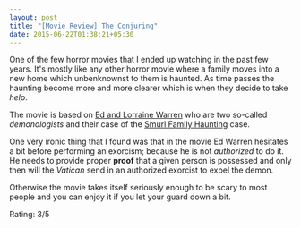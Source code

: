 ```yaml
---
layout: post
title: "[Movie Review] The Conjuring"
date: 2015-06-22T01:38:21+05:30
---
```


One of the few horror movies that I ended up watching in the past few years.
It's mostly like any other horror movie where a family moves into a new home which unbenknownst to them is haunted.
As time passes the haunting become more and more clearer which is when they decide to take *help*.

The movie is based on [Ed and Lorraine Warren](https://en.wikipedia.org/wiki/Ed_and_Lorraine_Warren) who are two so-called *demonologists* and their case of the [Smurl Family Haunting](https://en.wikipedia.org/wiki/Smurl_haunting) case.

One very ironic thing that I found was that in the movie Ed Warren hesitates a bit before performing an exorcism; because he is not *authorized* to do it.
He needs to provide proper **proof** that a given person is possessed and only then will the *Vatican* send in an authorized exorcist to expel the demon.

Otherwise the movie takes itself seriously enough to be scary to most people and you can enjoy it if you let your guard down a bit.

Rating: 3/5
